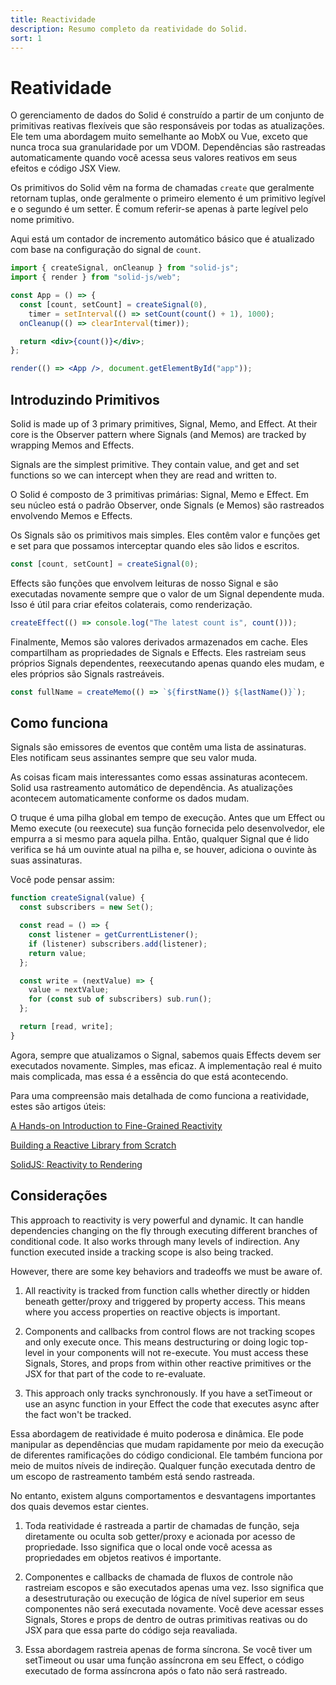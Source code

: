 ```yaml
---
title: Reactividade
description: Resumo completo da reatividade do Solid.
sort: 1
---
```


# Reatividade

O gerenciamento de dados do Solid é construído a partir de um conjunto de primitivas reativas flexíveis que são responsáveis por todas as atualizações. Ele tem uma abordagem muito semelhante ao MobX ou Vue, exceto que nunca troca sua granularidade por um VDOM. Dependências são rastreadas automaticamente quando você acessa seus valores reativos em seus efeitos e código JSX View.

Os primitivos do Solid vêm na forma de chamadas `create` que geralmente retornam tuplas, onde geralmente o primeiro elemento é um primitivo legível e o segundo é um setter. É comum referir-se apenas à parte legível pelo nome primitivo.

Aqui está um contador de incremento automático básico que é atualizado com base na configuração do signal de `count`.

```jsx
import { createSignal, onCleanup } from "solid-js";
import { render } from "solid-js/web";

const App = () => {
  const [count, setCount] = createSignal(0),
    timer = setInterval(() => setCount(count() + 1), 1000);
  onCleanup(() => clearInterval(timer));

  return <div>{count()}</div>;
};

render(() => <App />, document.getElementById("app"));
```

## Introduzindo Primitivos

Solid is made up of 3 primary primitives, Signal, Memo, and Effect. At their core is the Observer pattern where Signals (and Memos) are tracked by wrapping Memos and Effects.

Signals are the simplest primitive. They contain value, and get and set functions so we can intercept when they are read and written to.

O Solid é composto de 3 primitivas primárias: Signal, Memo e Effect. Em seu núcleo está o padrão Observer, onde Signals (e Memos) são rastreados envolvendo Memos e Effects.

Os Signals são os primitivos mais simples. Eles contêm valor e funções get e set para que possamos interceptar quando eles são lidos e escritos.

```js
const [count, setCount] = createSignal(0);
```

Effects são funções que envolvem leituras de nosso Signal e são executadas novamente sempre que o valor de um Signal dependente muda. Isso é útil para criar efeitos colaterais, como renderização.

```js
createEffect(() => console.log("The latest count is", count()));
```

Finalmente, Memos são valores derivados armazenados em cache. Eles compartilham as propriedades de Signals e Effects. Eles rastreiam seus próprios Signals dependentes, reexecutando apenas quando eles mudam, e eles próprios são Signals rastreáveis.

```js
const fullName = createMemo(() => `${firstName()} ${lastName()}`);
```

## Como funciona

Signals são emissores de eventos que contêm uma lista de assinaturas. Eles notificam seus assinantes sempre que seu valor muda.

As coisas ficam mais interessantes como essas assinaturas acontecem. Solid usa rastreamento automático de dependência. As atualizações acontecem automaticamente conforme os dados mudam.

O truque é uma pilha global em tempo de execução. Antes que um Effect ou Memo execute (ou reexecute) sua função fornecida pelo desenvolvedor, ele empurra a si mesmo para aquela pilha. Então, qualquer Signal que é lido verifica se há um ouvinte atual na pilha e, se houver, adiciona o ouvinte às suas assinaturas.

Você pode pensar assim:

```js
function createSignal(value) {
  const subscribers = new Set();

  const read = () => {
    const listener = getCurrentListener();
    if (listener) subscribers.add(listener);
    return value;
  };

  const write = (nextValue) => {
    value = nextValue;
    for (const sub of subscribers) sub.run();
  };

  return [read, write];
}
```

Agora, sempre que atualizamos o Signal, sabemos quais Effects devem ser executados novamente. Simples, mas eficaz. A implementação real é muito mais complicada, mas essa é a essência do que está acontecendo.

Para uma compreensão mais detalhada de como funciona a reatividade, estes são artigos úteis:

[A Hands-on Introduction to Fine-Grained Reactivity](https://dev.to/ryansolid/a-hands-on-introduction-to-fine-grained-reactivity-3ndf)

[Building a Reactive Library from Scratch](https://dev.to/ryansolid/building-a-reactive-library-from-scratch-1i0p)

[SolidJS: Reactivity to Rendering](https://indepth.dev/posts/1289/solidjs-reactivity-to-rendering)

## Considerações

This approach to reactivity is very powerful and dynamic. It can handle dependencies changing on the fly through executing different branches of conditional code. It also works through many levels of indirection. Any function executed inside a tracking scope is also being tracked.

However, there are some key behaviors and tradeoffs we must be aware of.

1. All reactivity is tracked from function calls whether directly or hidden beneath getter/proxy and triggered by property access. This means where you access properties on reactive objects is important.

2. Components and callbacks from control flows are not tracking scopes and only execute once. This means destructuring or doing logic top-level in your components will not re-execute. You must access these Signals, Stores, and props from within other reactive primitives or the JSX for that part of the code to re-evaluate.

3. This approach only tracks synchronously. If you have a setTimeout or use an async function in your Effect the code that executes async after the fact won't be tracked.

Essa abordagem de reatividade é muito poderosa e dinâmica. Ele pode manipular as dependências que mudam rapidamente por meio da execução de diferentes ramificações do código condicional. Ele também funciona por meio de muitos níveis de indireção. Qualquer função executada dentro de um escopo de rastreamento também está sendo rastreada.

No entanto, existem alguns comportamentos e desvantagens importantes dos quais devemos estar cientes.

1. Toda reatividade é rastreada a partir de chamadas de função, seja diretamente ou oculta sob getter/proxy e acionada por acesso de propriedade. Isso significa que o local onde você acessa as propriedades em objetos reativos é importante.

2. Componentes e callbacks de chamada de fluxos de controle não rastreiam escopos e são executados apenas uma vez. Isso significa que a desestruturação ou execução de lógica de nível superior em seus componentes não será executada novamente. Você deve acessar esses Signals, Stores e props de dentro de outras primitivas reativas ou do JSX para que essa parte do código seja reavaliada.

3. Essa abordagem rastreia apenas de forma síncrona. Se você tiver um setTimeout ou usar uma função assíncrona em seu Effect, o código executado de forma assíncrona após o fato não será rastreado.
